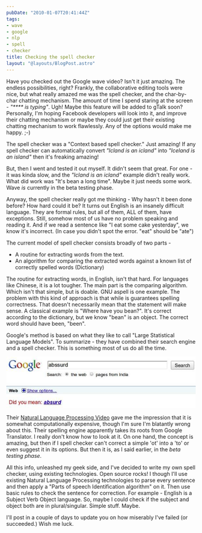 ```yaml
---
pubDate: "2010-01-07T20:41:44Z"
tags:
- wave
- google
- nlp
- spell
- checker
title: Checking the spell checker
layout: "@layouts/BlogPost.astro"
---
```


Have you checked out the Google wave video? Isn't it just amazing. The endless possibilities, right? Frankly, the collaborative editing tools were nice, but what really amazed me was the spell checker, and the char-by-char chatting mechanism. The amount of time I spend staring at the screen - *"\*\*\*\* is typing"*. Ugh! Maybe this feature will be added to gTalk soon? Personally, I'm hoping Facebook developers will look into it, and improve their chatting mechanism or maybe they could just get their existing chatting mechanism to work flawlessly. Any of the options would make me happy. ;-)

The spell checker was a "Context based spell checker." Just amazing! If any spell checker can automatically convert *"Icland is an icland"* into *"Iceland is an island"* then it's freaking amazing!

But, then I went and tested it out myself. It didn't seem that great. For one - it was kinda slow, and the *"Icland is an icland"* example didn't really work. What did work was "It's bean a long time". Maybe it just needs some work. Wave *is* currently in the beta testing phase.

Anyway, the spell checker really got me thinking - Why hasn't it been done before? How hard could it be? It turns out English is an insanely difficult language. They are formal rules, but all of them, ALL of them, have exceptions. Still, somehow most of us have no problem speaking and reading it. And if we read a sentence like "I eat some cake yesterday", we know it's incorrect. (In case you didn't spot the error. "eat" should be "ate")

The current model of spell checker consists broadly of two parts -

* A routine for extracting words from the text.
* An algorithm for comparing the extracted words against a known list of correctly spelled words (Dictionary)

The routine for extracting words, in English, isn't that hard. For languages like Chinese, it is a lot tougher. The main part is the comparing algorithm. Which isn't that simple, but is doable. GNU aspell is one example. The problem with this kind of approach is that while is guarantees spelling correctness. That doesn't necessarily mean that the statement will make sense. A classical example is "Where have you bean?". It's correct according to the dictionary, but we know "bean" is an object. The correct word should have been, "been".

Google's method is based on what they like to call "Large Statistical Language Models". To summarize - they have combined their search engine and a spell checker. This is something most of us do all the time.

![spelling](/blog/images/2010/01/07/spelling.jpeg)

Their <a href="http://www.youtube.com/watch?v=Sx3Fpw0XCXk">Natural Language Processing Video</a> gave me the impression that it is somewhat computationally expensive, though I'm sure I'm blatantly wrong about this. Their spelling engine apparently takes its roots from Google Translator. I really don't know how to look at it. On one hand, the concept is amazing, but then if I spell checker can't correct a simple 'ot' into a 'to' or even suggest it in its options. But then it is, as I said earlier, in the *beta testing phase*.

All this info, unleashed my geek side, and I've decided to write my own spell checker, using existing technologies. Open source rocks! I though I'll use existing Natural Language Processing technologies to parse every sentence and then apply a "Parts of speech Identification algorithm" on it. Then use basic rules to check the sentence for correction. For example - English is a Subject Verb Object language. So, maybe I could check if the subject and object both are in plural/singular. Simple stuff. Maybe.

I'll post in a couple of days to update you on how miserably I've failed (or succeeded.) Wish me luck.
